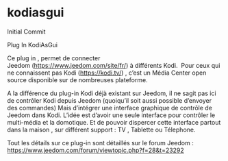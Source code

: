 # kodiasgui
Initial Commit

Plug In KodiAsGui

Ce plug in , permet de connecter Jeedom (https://www.jeedom.com/site/fr/) à différents Kodi.  Pour ceux qui ne connaissent pas Kodi (https://kodi.tv/) , c’est un Média Center open source disponible sur de nombreuses plateforme.

A la différence du plug-in Kodi déjà existant sur Jeedom, il ne sagit pas ici de contrôler Kodi depuis Jeedom (quoiqu’il soit aussi possible d’envoyer des commandes) Mais d’intégrer une interface graphique de contrôle de Jeedom dans Kodi. L’idée est d’avoir une seule interface pour contrôler le multi-média et la domotique. Et de pouvoir dispercer cette interface partout dans la maison , sur différent support : TV , Tablette ou Télephone.

Tout les détails sur ce plug-in sont détaillés sur le forum Jeedom :
https://www.jeedom.com/forum/viewtopic.php?f=28&t=23292
